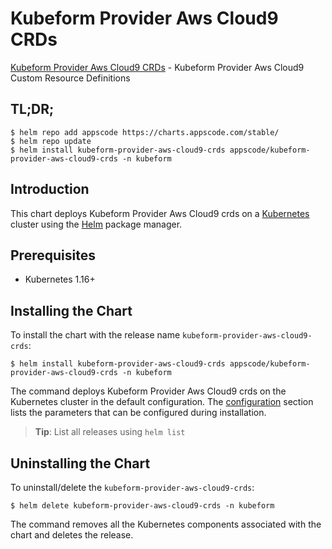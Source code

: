 # Kubeform Provider Aws Cloud9 CRDs

[Kubeform Provider Aws Cloud9 CRDs](https://github.com/kubeform) - Kubeform Provider Aws Cloud9 Custom Resource Definitions

## TL;DR;

```console
$ helm repo add appscode https://charts.appscode.com/stable/
$ helm repo update
$ helm install kubeform-provider-aws-cloud9-crds appscode/kubeform-provider-aws-cloud9-crds -n kubeform
```

## Introduction

This chart deploys Kubeform Provider Aws Cloud9 crds on a [Kubernetes](http://kubernetes.io) cluster using the [Helm](https://helm.sh) package manager.

## Prerequisites

- Kubernetes 1.16+

## Installing the Chart

To install the chart with the release name `kubeform-provider-aws-cloud9-crds`:

```console
$ helm install kubeform-provider-aws-cloud9-crds appscode/kubeform-provider-aws-cloud9-crds -n kubeform
```

The command deploys Kubeform Provider Aws Cloud9 crds on the Kubernetes cluster in the default configuration. The [configuration](#configuration) section lists the parameters that can be configured during installation.

> **Tip**: List all releases using `helm list`

## Uninstalling the Chart

To uninstall/delete the `kubeform-provider-aws-cloud9-crds`:

```console
$ helm delete kubeform-provider-aws-cloud9-crds -n kubeform
```

The command removes all the Kubernetes components associated with the chart and deletes the release.



